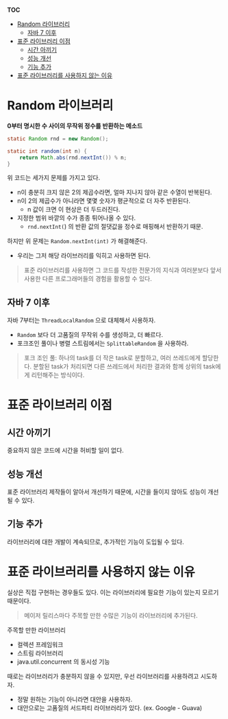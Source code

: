 **TOC**
- [Random 라이브러리](#random-라이브러리)
  - [자바 7 이후](#자바-7-이후)
- [표준 라이브러리 이점](#표준-라이브러리-이점)
  - [시간 아끼기](#시간-아끼기)
  - [성능 개선](#성능-개선)
  - [기능 추가](#기능-추가)
- [표준 라이브러리를 사용하지 않는 이유](#표준-라이브러리를-사용하지-않는-이유)

# Random 라이브러리
**0부터 명시한 수 사이의 무작위 정수를 반환하는 메소드**
```java
static Random rnd = new Random();

static int random(int n) {
    return Math.abs(rnd.nextInt()) % n;
}
```
위 코드는 세가지 문제를 가지고 있다.
- n이 충분히 크지 않은 2의 제곱수라면, 얼마 지나지 않아 같은 수열이 반복된다.
- n이 2의 제곱수가 아니라면 몇몇 숫자가 평균적으로 더 자주 반환된다.
  - n 값이 크면 이 현상은 더 두드러진다.
- 지정한 범위 바깥의 수가 종종 튀어나올 수 있다.
  - `rnd.nextInt(`) 의 반환 값의 절댓값을 정수로 매핑해서 반환하기 때문.
 
하지만 위 문제는 `Random.nextInt(int)` 가 해결해준다.
- 우리는 그저 해당 라이브러리를 익히고 사용하면 된다.

> 표준 라이브러리를 사용하면 그 코드를 작성한 전문가의 지식과 여러분보다 앞서 사용한 다른 프로그래머들의 경험을 활용할 수 있다.

## 자바 7 이후
자바 7부터는 `ThreadLocalRandom` 으로 대체해서 사용하자.
- `Random` 보다 더 고품질의 무작위 수를 생성하고, 더 빠르다.
- 포크조인 풀이나 병렬 스트림에서는 `SplittableRandom` 을 사용하라.

> 포크 조인 풀: 하나의 task를 더 작은 task로 분할하고, 여러 쓰레드에게 할당한다. 분할된 task가 처리되면 다른 쓰레드에서 처리한 결과와 함께 상위의 task에게 리턴해주는 방식이다.

# 표준 라이브러리 이점
## 시간 아끼기
중요하지 않은 코드에 시간을 허비할 일이 없다.

## 성능 개선
표준 라이브러리 제작들이 알아서 개선하기 때문에, 시간을 들이지 않아도 성능이 개선될 수 있다.

## 기능 추가
라이브러리에 대한 개발이 계속되므로, 추가적인 기능이 도입될 수 있다.

# 표준 라이브러리를 사용하지 않는 이유
실상은 직접 구현하는 경우들도 있다. 이는 라이브러리에 필요한 기능이 있는지 모르기 때문이다.

> 메이저 릴리스마다 주목할 만한 수많은 기능이 라이브러리에 추가된다.

주목할 만한 라이브러리
- 컬렉션 프레임워크
- 스트림 라이브러리
- java.util.concurrent 의 동시성 기능

때로는 라이브러리가 충분하지 않을 수 있지만, 우선 라이브러리를 사용하려고 시도하자.
- 정말 원하는 기능이 아니라면 대안을 사용하자.
- 대안으로는 고품질의 서드파티 라이브러리가 있다. (ex. Google - Guava)
